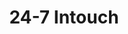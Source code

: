 ---
title: "24-7 Intouch"
identification: "247"
description: "24-7 Intouch provides contact center solutions."
link: "http://24-7intouch.com/"
image: "assets/img/logos/247-in-touch.png"
width: "100px"
complete: true
members:
  - name: "Katharine King"
    summary: "Kat did her third work term at 24-7 Intouch."
    statement: "She was on the Robotics Processing Automation Team where she designed client's interfaces using C# and XAML. She also worked as a backend developer using Selenium and Javascript to communicate with the client's web server."
    image: "/assets/img/co-op/kat.jpg"
---
